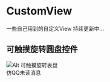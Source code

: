# CustomView
一些自己用到的自定义View  持续更新中...  
## 可触摸旋转圆盘控件  
![Alt 可触摸旋转表盘](\images\rotateOvlView.gif "可触摸旋转表盘")  
仿QQ未读消息
